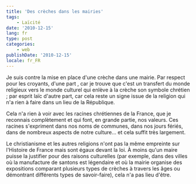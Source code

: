 ```yaml
---
title: 'Des crèches dans les mairies'
tags:
    - Laïcité
date: '2010-12-15'
lang: fr
type: post
categories:
    - web
publishDate: '2010-12-15'
locale: fr_FR
---
```


Je suis contre la mise en place d'une crèche dans une mairie. Par respect pour les croyants, d'une part , car je trouve que c'est un transfert du monde religieux vers le monde culturel qui enlève à la crèche son symbole chrétien ; par esprit laïc d'autre part, car cela reste un signe issue de la religion qui n'a rien à faire dans un lieu de la République.

Cela n'a rien à voir avec les racines chrétiennes de la France, que je reconnais complètement et qui font, en grande partie, nos valeurs. Ces racines s'expriment dans nos noms de communes, dans nos jours fériés, dans de nombreux aspects de notre culture... et cela suffit très largement.

Le christianisme et les autres religions n'ont pas la même empreinte sur l'Histoire de France mais sont égaux devant la loi. À moins qu'un maire puisse la justifier pour des raisons culturelles (par exemple, dans des villes où la manufacture de santons est légendaire et où la mairie organise des expositions comparant plusieurs types de crèches à travers les âges ou démontrant différents types de savoir-faire), cela n'a pas lieu d'être.
